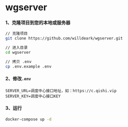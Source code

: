 # wgserver

#### 1、克隆项目到您的本地或服务器

```bash
// 克隆项目
git clone https://github.com/willdeark/wgserver.git

// 进入目录
cd wgserver

// 拷贝 .env
cp .env.example .env
```

#### 2、修改`.env`

```env
SERVER_URL=调度中心接口地址，如：https://c.qishi.vip
SERVER_KEY=调度中心接口KEY
```

#### 3、运行

```bash
docker-compose up -d
```
